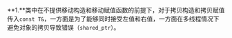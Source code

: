 **1.**类中在不提供移动构造和移动赋值函数的前提下，对于拷贝构造和拷贝赋值传入`const T&`，一方面是为了能够同时接受左值和右值，一方面在多线程情况下避免对象的拷贝导致错误（`shared_ptr`）。

